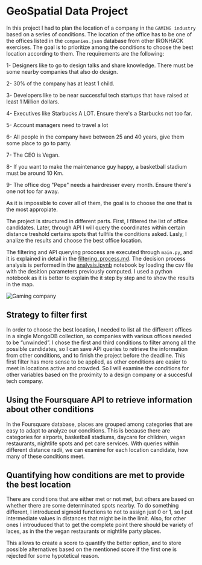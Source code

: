 # GeoSpatial Data Project

In this project I had to plan the location of a company in the `GAMING industry` based on a series of conditions. The location of the office has to be one of the offices listed in the `companies.json` database from other IRONHACK exercises. The goal is to prioritize among the conditions to choose the best location according to them. The requirements are the following:

1- Designers like to go to design talks and share knowledge. There must be some nearby companies that also do design.

2- 30% of the company has at least 1 child.

3- Developers like to be near successful tech startups that have raised at least 1 Million dollars.

4- Executives like Starbucks A LOT. Ensure there's a Starbucks not too far.

5- Account managers need to travel a lot

6- All people in the company have between 25 and 40 years, give them some place to go to party.

7- The CEO is Vegan.

8- If you want to make the maintenance guy happy, a basketball stadium must be around 10 Km.

9- The office dog "Pepe" needs a hairdresser every month. Ensure there's one not too far away.

As it is impossible to cover all of them, the goal is to choose the one that is the most appropiate.

The project is structured in different parts. First, I filtered the list of office candidates. Later, through API I will query the coordinates within certain distance treshold certains spots that fullfils the conditions asked. Lasly, I analize the results and choose the best office location.

The filtering and API querying proccess are executed through `main.py`, and it is explained in detail in the [filtering_process.md](https://github.com/nachordo/geospatial-data-project/blob/main/filtering_process.md). The decision process analysis is performed in the [analysis.ipynb](https://github.com/nachordo/geospatial-data-project/blob/main/analysis.ipynb) notebook by loading the csv file with the desition parameters previously computed. I used a python notebook as it is better to explain the it step by step and to show the results in the map.


![Gaming company](https://officesnapshots.com/wp-content/uploads/2016/06/avant-chicago-office-design-21.jpg)

## Strategy to filter first

In order to choose the best location, I needed to list all the different offices in a single MongoDB collection, so companies with various offices needed to be “unwinded”. I chose the first and third conditions to filter among all the possible candidates, so I can save API queries to retrieve the information from other conditions, and to finish the project before the deadline. This first filter has more sense to be applied, as other conditions are easier to meet in locations active and crowded. So I will examine the conditions for other variables based on the proximity to a design company or a succesful tech company.

## Using the Foursquare API to retrieve information about other conditions

In the Foursquare database, places are grouped among categories that are easy to adapt to analyze our conditions. This is because there are categories for airports, basketball stadiums, daycare for children, vegan restaurants, nightlife spots and pet care services. With queries within different distance radii, we can examine for each location candidate, how many of these conditions meet.

## Quantifying how conditions are met to provide the best location

There are conditions that are either met or not met, but others are based on whether there are some determinated spots nearby. To do something different, I introduced sigmoid functions to not to assign just 0 or 1, so I put intermediate values in distances that might be in the limit. Also, for other ones I introuduced that to get the complete point there should be variety of laces, as in the the vegan restaurants or nightlife party places.

This allows to create a score to quantify the better option, and to store possible alternatives based on the mentioned score if the first one is rejected for some hypotetical reason.



